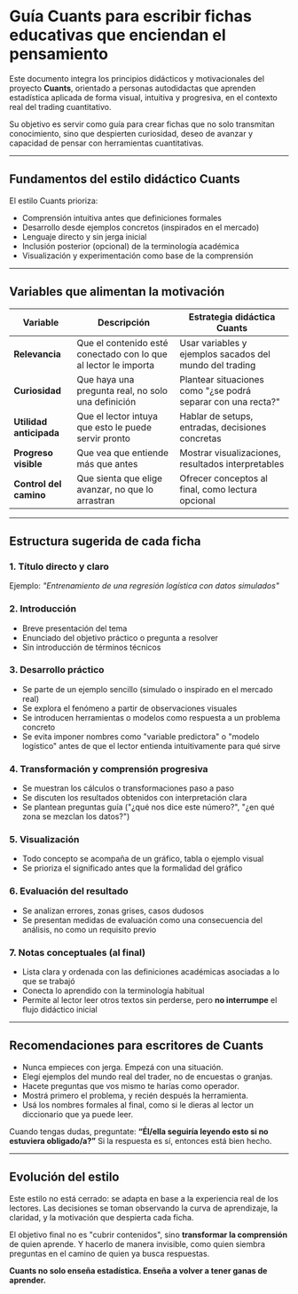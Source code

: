# Guía Cuants para escribir fichas educativas que enciendan el pensamiento

Este documento integra los principios didácticos y motivacionales del proyecto **Cuants**, orientado a personas autodidactas que aprenden estadística aplicada de forma visual, intuitiva y progresiva, en el contexto real del trading cuantitativo.

Su objetivo es servir como guía para crear fichas que no solo transmitan conocimiento, sino que despierten curiosidad, deseo de avanzar y capacidad de pensar con herramientas cuantitativas.

---

## Fundamentos del estilo didáctico Cuants

El estilo Cuants prioriza:

* Comprensión intuitiva antes que definiciones formales
* Desarrollo desde ejemplos concretos (inspirados en el mercado)
* Lenguaje directo y sin jerga inicial
* Inclusión posterior (opcional) de la terminología académica
* Visualización y experimentación como base de la comprensión

---

## Variables que alimentan la motivación

| Variable                | Descripción                                                     | Estrategia didáctica Cuants                                  |
| ----------------------- | --------------------------------------------------------------- | ------------------------------------------------------------ |
| **Relevancia**          | Que el contenido esté conectado con lo que al lector le importa | Usar variables y ejemplos sacados del mundo del trading      |
| **Curiosidad**          | Que haya una pregunta real, no solo una definición              | Plantear situaciones como "¿se podrá separar con una recta?" |
| **Utilidad anticipada** | Que el lector intuya que esto le puede servir pronto            | Hablar de setups, entradas, decisiones concretas             |
| **Progreso visible**    | Que vea que entiende más que antes                              | Mostrar visualizaciones, resultados interpretables           |
| **Control del camino**  | Que sienta que elige avanzar, no que lo arrastran               | Ofrecer conceptos al final, como lectura opcional            |

---

## Estructura sugerida de cada ficha

### 1. Título directo y claro

Ejemplo: *"Entrenamiento de una regresión logística con datos simulados"*

### 2. Introducción

* Breve presentación del tema
* Enunciado del objetivo práctico o pregunta a resolver
* Sin introducción de términos técnicos

### 3. Desarrollo práctico

* Se parte de un ejemplo sencillo (simulado o inspirado en el mercado real)
* Se explora el fenómeno a partir de observaciones visuales
* Se introducen herramientas o modelos como respuesta a un problema concreto
* Se evita imponer nombres como "variable predictora" o "modelo logístico" antes de que el lector entienda intuitivamente para qué sirve

### 4. Transformación y comprensión progresiva

* Se muestran los cálculos o transformaciones paso a paso
* Se discuten los resultados obtenidos con interpretación clara
* Se plantean preguntas guía ("¿qué nos dice este número?", "¿en qué zona se mezclan los datos?")

### 5. Visualización

* Todo concepto se acompaña de un gráfico, tabla o ejemplo visual
* Se prioriza el significado antes que la formalidad del gráfico

### 6. Evaluación del resultado

* Se analizan errores, zonas grises, casos dudosos
* Se presentan medidas de evaluación como una consecuencia del análisis, no como un requisito previo

### 7. Notas conceptuales (al final)

* Lista clara y ordenada con las definiciones académicas asociadas a lo que se trabajó
* Conecta lo aprendido con la terminología habitual
* Permite al lector leer otros textos sin perderse, pero **no interrumpe** el flujo didáctico inicial

---

## Recomendaciones para escritores de Cuants

* Nunca empieces con jerga. Empezá con una situación.
* Elegí ejemplos del mundo real del trader, no de encuestas o granjas.
* Hacete preguntas que vos mismo te harías como operador.
* Mostrá primero el problema, y recién después la herramienta.
* Usá los nombres formales al final, como si le dieras al lector un diccionario que ya puede leer.

Cuando tengas dudas, preguntate:
**“Él/ella seguiría leyendo esto si no estuviera obligado/a?”**
Si la respuesta es sí, entonces está bien hecho.

---

## Evolución del estilo

Este estilo no está cerrado: se adapta en base a la experiencia real de los lectores. Las decisiones se toman observando la curva de aprendizaje, la claridad, y la motivación que despierta cada ficha.

El objetivo final no es "cubrir contenidos", sino **transformar la comprensión** de quien aprende. Y hacerlo de manera invisible, como quien siembra preguntas en el camino de quien ya busca respuestas.

**Cuants no solo enseña estadística. Enseña a volver a tener ganas de aprender.**

